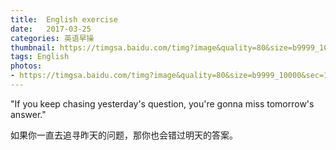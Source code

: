 ```yaml
---
title:  English exercise
date:   2017-03-25
categories: 英语早操
thumbnail: https://timgsa.baidu.com/timg?image&quality=80&size=b9999_10000&sec=1490455323182&di=6b14b3822b7675652d584f804940693f&imgtype=jpg&src=http%3A%2F%2Fimg2.imgtn.bdimg.com%2Fit%2Fu%3D3654978956%2C1882824500%26fm%3D214%26gp%3D0.jpg
tags: English
photos:
- https://timgsa.baidu.com/timg?image&quality=80&size=b9999_10000&sec=1490455323182&di=6b14b3822b7675652d584f804940693f&imgtype=jpg&src=http%3A%2F%2Fimg2.imgtn.bdimg.com%2Fit%2Fu%3D3654978956%2C1882824500%26fm%3D214%26gp%3D0.jpg
---
```


"If you keep chasing yesterday's question, you're gonna miss tomorrow's answer."
<p>如果你一直去追寻昨天的问题，那你也会错过明天的答案。</p>
